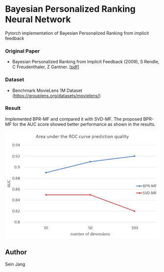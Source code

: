 
# Bayesian Personalized Ranking Neural Network
Pytorch implementation of Bayesian Personalized Ranking from implicit feedback

### Original Paper
- Bayesian Personalized Ranking from Implicit Feedback (2009), S Rendle, C Freudenthaler, Z Gantner.
  [[pdf]](https://arxiv.org/ftp/arxiv/papers/1205/1205.2618.pdf)


### Dataset
- Benchmark MovieLens 1M Dataset (https://grouplens.org/datasets/movielens/)


### Result
Implemented BPR-MF and compared it with SVD-MF. The proposed BPR-MF for the AUC score showed better performance as shown in the results.
<p align="center">
    <img src="auc_result.png" height="350"/>
</p>


## Author
Sein Jang
